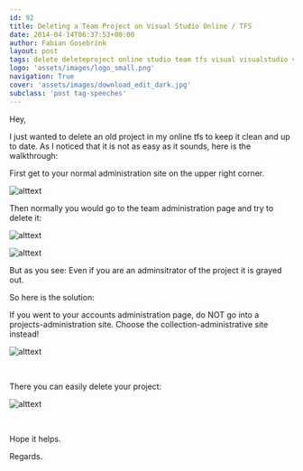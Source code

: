 ```yaml
---
id: 92
title: Deleting a Team Project on Visual Studio Online / TFS
date: 2014-04-14T06:37:53+00:00
author: Fabian Gosebrink
layout: post
tags: delete deleteproject online studio team tfs visual visualstudio visualstudio.com 
logo: 'assets/images/logo_small.png'
navigation: True
cover: 'assets/images/download_edit_dark.jpg'
subclass: 'post tag-speeches'
---
```


Hey,

I just wanted to delete an old project in my online tfs to keep it clean and up to date. As I noticed that it is not as easy as it sounds, here is the walkthrough:

First get to your normal administration site on the upper right corner.

![alttext]({{site.baseurl}}assets/images/blogs/2014-04/86d30c51-7e99-4f27-b8b9-95dc01d70f34.png)

Then normally you would go to the team administration page and try to delete it:

![alttext]({{site.baseurl}}assets/images/blogs/2014-04/617af661-7546-4198-8760-396d4faff02b.png)

![alttext]({{site.baseurl}}assets/images/blogs/2014-04/874048f6-0be0-4d2b-b032-02aa182f5f57.png)

But as you see: Even if you are an adminsitrator of the project it is grayed out.

So here is the solution:

If you went to your accounts administration page, do NOT go into a projects-administration site. Choose the collection-administrative site instead!

![alttext]({{site.baseurl}}assets/images/blogs/2014-04/97e130d0-5477-4745-a409-cd53bc3e8c1a.png)

&nbsp;

There you can easily delete your project:

![alttext]({{site.baseurl}}assets/images/blogs/2014-04/ed78b714-3ef0-400a-8f41-b253cfd3f925.png)

&nbsp;

Hope it helps.

Regards.

